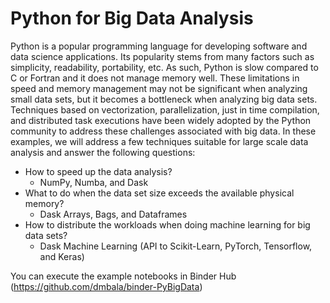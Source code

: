 # Python for Big Data Analysis
Python is a popular programming language for developing software and data science applications. Its popularity stems from many factors such as simplicity, readability, portability, etc. As such, Python is slow compared to C or Fortran and it does not manage memory well. These limitations in speed and memory management may not be significant when analyzing small data sets, but it becomes a bottleneck when analyzing big data sets. Techniques based on vectorization, parallelization, just in time compilation, and distributed task executions have been widely adopted by the Python community to address these challenges associated with big data. In these examples, we will address a few techniques suitable for large scale data analysis and answer the following questions: 
 - How to speed up the data analysis?
   - NumPy, Numba, and Dask
 - What to do when the data set size exceeds the available physical memory? 
   - Dask Arrays, Bags, and Dataframes 
 - How to distribute the workloads when doing machine learning for big data sets?
   - Dask Machine Learning (API to Scikit-Learn, PyTorch, Tensorflow, and Keras)

You can execute the example notebooks in Binder Hub (https://github.com/dmbala/binder-PyBigData)
